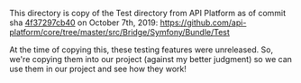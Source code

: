 This directory is copy of the Test directory from API Platform
as of commit sha [4f37297cb40](https://github.com/api-platform/core/commit/4f37297cb40a09dd0e939e39fe53038e60a53699)
on October 7th, 2019: https://github.com/api-platform/core/tree/master/src/Bridge/Symfony/Bundle/Test

At the time of copying this, these testing features were unreleased.
So, we're copying them into our project (against my better judgment)
so we can use them in our project and see how they work!
